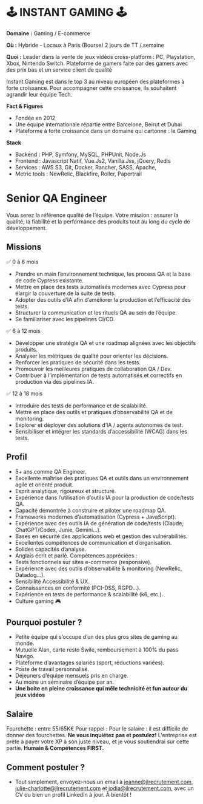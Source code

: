 # 🕹 INSTANT GAMING 🕹

**Domaine :** Gaming / E-commerce

**Où :** Hybride - Locaux à Paris (Bourse) 2 jours de TT / semaine 

**Quoi :** Leader dans la vente de jeux vidéos cross-platform : PC, Playstation, Xbox, Nintendo Switch. Plateforme de gamers faite par des gamers avec des prix bas et un service client de qualité 

Instant Gaming est dans le top 3 au niveau européen des plateformes à forte croissance. Pour accompagner cette croissance, ils souhaitent agrandir leur équipe Tech.

**Fact & Figures**

* Fondée en 2012
* Une équipe internationale répartie entre Barcelone, Beirut et Dubai 
* Plateforme à forte croissance dans un domaine qui cartonne : le Gaming

**Stack**

* Backend : PHP, Symfony, MySQL, PHPUnit, Node.Js
* Frontend : Javascript Natif, Vue.Js2, Vanilla.Jss, jQuery, Redis
* Services : AWS S3, Git, Docker, Rancher, SASS, Apache, 
* Metric tools : NewRelic, Blackfire, Roller, Papertrail


# Senior QA Engineer

Vous serez la référence qualité de l’équipe. Votre mission : assurer la qualité, la fiabilité et la performance des produits tout au long du cycle de développement.

## Missions

✅ 0 à 6 mois
* Prendre en main l’environnement technique, les process QA et la base de code Cypress existante.
* Mettre en place des tests automatisés modernes avec Cypress pour élargir la couverture de la suite de tests.
* Adopter des outils d’IA afin d’améliorer la production et l’efficacité des tests.
* Structurer la communication et les rituels QA au sein de l’équipe.
* Se familiariser avec les pipelines CI/CD.

✅ 6 à 12 mois
* Développer une stratégie QA et une roadmap alignées avec les objectifs produits.
* Analyser les métriques de qualité pour orienter les décisions.
* Renforcer les pratiques de sécurité dans les tests.
* Promouvoir les meilleures pratiques de collaboration QA / Dev.
* Contribuer à l’implémentation de tests automatisés et correctifs en production via des pipelines IA.

✅ 12 à 18 mois
* Introduire des tests de performance et de scalabilité.
* Mettre en place des outils et pratiques d’observabilité QA et de monitoring.
* Explorer et déployer des solutions d’IA / agents autonomes de test.
* Sensibiliser et intégrer les standards d’accessibilité (WCAG) dans les tests.

## Profil

* 5+ ans comme QA Engineer.
* Excellente maîtrise des pratiques QA et outils dans un environnement agile et orienté produit.
* Esprit analytique, rigoureux et structuré.
* Expérience dans l’utilisation d’outils IA pour la production de code/tests QA.
* Capacité démontrée à construire et piloter une roadmap QA.
* Frameworks modernes d’automatisation (Cypress + JavaScript).
* Expérience avec des outils IA de génération de code/tests (Claude, ChatGPT/Codex, Junie, Gemini…).
* Bases en sécurité des applications web et gestion des vulnérabilités.
* Excellentes compétences de communication et d’organisation.
* Solides capacités d’analyse.
* Anglais écrit et parlé. 
Compétences appréciées :
* Tests fonctionnels sur sites e-commerce (responsive).
* Expérience avec des outils d’observabilité & monitoring (NewRelic, Datadog…).
* Sensibilité Accessibilité & UX.
* Connaissances en conformité (PCI-DSS, RGPD…).
* Expérience en tests de performance & scalabilité (k6, etc.).
* Culture gaming 🎮


## Pourquoi postuler ?

* Petite équipe qui s’occupe d’un des plus gros sites de gaming au monde.
* Mutuelle Alan, carte resto Swile, remboursement à 100% du pass Navigo.
* Plateforme d’avantages salariés (sport, réductions variées).
* Poste de travail personnalisé.
* Déjeuners d’équipe mensuels pris en charge.
* Au moins un séminaire d’équipe par an.
* **Une boite en pleine croissance qui mêle technicité et fun autour du jeux vidéos**

## Salaire 

Fourchette : entre 55/65K€ 
Pour rappel :  Pour le salaire : il est difficile de donner des fourchettes. **Ne vous inquiétez pas et postulez!** L'entreprise est prête à payer votre XP à son juste niveau, et je vous soutiendrai sur cette partie. **Humain & Compétences FIRST.**

## Comment postuler ? 

* Tout simplement, envoyez-nous un email à jeanne@jlrecrutement.com, julie-charlotte@jlrecrutement.com et jodia@jlrecrutement.com, avec un CV ou bien un profil LinkedIn à jour. À bientôt !
